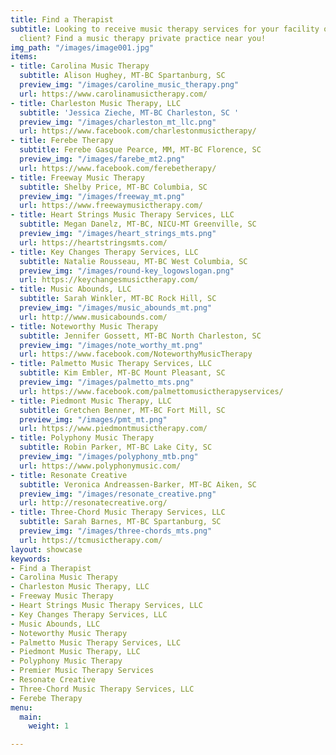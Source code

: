 ```yaml
---
title: Find a Therapist
subtitle: Looking to receive music therapy services for your facility or as an individual
  client? Find a music therapy private practice near you!
img_path: "/images/image001.jpg"
items:
- title: Carolina Music Therapy
  subtitle: Alison Hughey, MT-BC Spartanburg, SC
  preview_img: "/images/caroline_music_therapy.png"
  url: https://www.carolinamusictherapy.com/
- title: Charleston Music Therapy, LLC
  subtitle: 'Jessica Zieche, MT-BC Charleston, SC '
  preview_img: "/images/charleston_mt_llc.png"
  url: https://www.facebook.com/charlestonmusictherapy/
- title: Ferebe Therapy
  subtitle: Ferebe Gasque Pearce, MM, MT-BC Florence, SC
  preview_img: "/images/farebe_mt2.png"
  url: https://www.facebook.com/ferebetherapy/
- title: Freeway Music Therapy
  subtitle: Shelby Price, MT-BC Columbia, SC
  preview_img: "/images/freeway_mt.png"
  url: https://www.freewaymusictherapy.com/
- title: Heart Strings Music Therapy Services, LLC
  subtitle: Megan Danelz, MT-BC, NICU-MT Greenville, SC
  preview_img: "/images/heart_strings_mts.png"
  url: https://heartstringsmts.com/
- title: Key Changes Therapy Services, LLC
  subtitle: Natalie Rousseau, MT-BC West Columbia, SC
  preview_img: "/images/round-key_logowslogan.png"
  url: https://keychangesmusictherapy.com/
- title: Music Abounds, LLC
  subtitle: Sarah Winkler, MT-BC Rock Hill, SC
  preview_img: "/images/music_abounds_mt.png"
  url: http://www.musicabounds.com/
- title: Noteworthy Music Therapy
  subtitle: Jennifer Gossett, MT-BC North Charleston, SC
  preview_img: "/images/note_worthy_mt.png"
  url: https://www.facebook.com/NoteworthyMusicTherapy
- title: Palmetto Music Therapy Services, LLC
  subtitle: Kim Embler, MT-BC Mount Pleasant, SC
  preview_img: "/images/palmetto_mts.png"
  url: https://www.facebook.com/palmettomusictherapyservices/
- title: Piedmont Music Therapy, LLC
  subtitle: Gretchen Benner, MT-BC Fort Mill, SC
  preview_img: "/images/pmt_mt.png"
  url: https://www.piedmontmusictherapy.com/
- title: Polyphony Music Therapy
  subtitle: Robin Parker, MT-BC Lake City, SC
  preview_img: "/images/polyphony_mtb.png"
  url: https://www.polyphonymusic.com/
- title: Resonate Creative
  subtitle: Veronica Andreassen-Barker, MT-BC Aiken, SC
  preview_img: "/images/resonate_creative.png"
  url: http://resonatecreative.org/
- title: Three-Chord Music Therapy Services, LLC
  subtitle: Sarah Barnes, MT-BC Spartanburg, SC
  preview_img: "/images/three-chords_mts.png"
  url: https://tcmusictherapy.com/
layout: showcase
keywords:
- Find a Therapist
- Carolina Music Therapy
- Charleston Music Therapy, LLC
- Freeway Music Therapy
- Heart Strings Music Therapy Services, LLC
- Key Changes Therapy Services, LLC
- Music Abounds, LLC
- Noteworthy Music Therapy
- Palmetto Music Therapy Services, LLC
- Piedmont Music Therapy, LLC
- Polyphony Music Therapy
- Premier Music Therapy Services
- Resonate Creative
- Three-Chord Music Therapy Services, LLC
- Ferebe Therapy
menu:
  main:
    weight: 1

---
```

